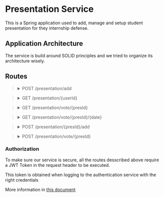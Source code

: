 # Presentation Service

This is a Spring application used to add, manage and setup 
student presentation for they internship defense.
## Application Architecture 
The service is build around SOLID principles and we tried to organize
its architecture wisely.


## Routes



><details>
><summary> POST /presentation/add </summary>
>
>### Purpose 
>
>Called when a student wants to set up is presentation for the first time.
>
>### Precision
>
>All the Id's field respresent userID in the user database.
>
>Variable `mode` represent the type of presentation, either `visio`, `company` or `school`.
>
>Dates sent should be in the **yyyy-MM-dd** format to be then translate as MySQL date fields.
>
>### Expect
>    ```json
>    {
>      "studentId" : 242, 
>      "mode" : "remote",
>      "teacherId" : 73,
>      "tutorId" : 912,
>      "date1" : "2024-03-14",
>      "mode1" : "visio",
>      "date2" : "2024-03-19",
>      "mode2" : "school",
>      "date3" : "2024-03-04",
>       "mode3" : "company"
>?    }
>    ```
>
>### Results
>
>Add an entry to the `presentation` table and 3 entries in the `presentation-dates` table.
>
>
></details>





> <details>
> <summary> GET /presentation/{userId} </summary>
>
> ### Purpose
>
> Called to retrieve all the presentation related to the user (either student, teacher or tutor).
>
> ### Precision
>
> The userId parameter should represent a existing user inside the user related database
>
>
> ### Results
>
> Return a JSON array containing all the presentations which contains the userId.
>
> Field `finalDate` can be null to indicate the presentation isn't yet fully set up.
>
> *Exemple :*
>
> `GET presentation/242`
>
> ```json
> [
>   {
>     "presId" : 52,
>     "studentId" : 242,
>     "teacherId" : 1235,
>     "tutorId" : 23,
>     "finaleDate" : null
>   },
>   {
>     "presId" : 236,
>     "studentId" : 242,
>     "teacherId" : 124,
>     "tutorId" : 233,
>     "finaleDate" : "2025-06-23"
>   }
> 
> ]
> ```
>
> </details>


> <details>
> <summary> GET /presentation/vote/{presId} </summary>
>
> ### Purpose
>
> Called to retrieve all the proposed dates of a presentation
>
> ### Precision
>
> The fields representing the vote of teacher and tutor can only have 3 values:
> - `0` (default) the date has not been answered yet
> - `1` the teacher/tutor is available
> - `-1` the teacher/tutor **isn't** available
>
>
> ### Results
>
> Return at least the first 3 dates proposed by the student (their can be more than 3) and the vote associated with each date.
>
>
> *Exemple :*
>
> `GET presentation/vote/52`
>
> ```json
> [
>   {
>     "date" : "2024-03-14",
>     "mode" : "visio",
>     "presId" : 52,
>     "teacherVote" : 0,
>     "tutorVote" : -1
>   },
>   {
>     "date" : "2024-03-19",
>     "mode" : "atSchool",
>     "presId" : 52,
>     "teacherVote" : 1,
>     "tutorVote" : 0
>   },
>   {
>     "date" : "2024-03-04",
>     "mode" : "atCompany",
>     "presId" : 52,
>     "teacherVote" : -1,
>     "tutorVote" : -1
>   }
> 
> ]
> ```
>
> </details>


> <details>
> <summary> GET /presentation/vote/{presId}/{date} </summary>
>
> ### Purpose
>
> Called to retrieve a specific presentation date proposal and check its state
>
> ### Precision
>
> The fields representing the vote of teacher and tutor can only have 3 values:
> - `0` (default) the date has not been answered yet
> - `1` the teacher/tutor is available
> - `-1` the teacher/tutor **isn't** available
>
>
> ### Results
>
> Return the corresponding presentation dates or nothing
>
>
> *Exemple :*
>
> `GET presentation/vote/52/2024-03-14`
>
> ```json
> {
>   "presId" : 52,
>   "date" : "2024-03-14",
>   "mode" : "visio",
>   "teacherVote" : 0,
>   "tutorVote" : -1
> }
> 
> ```
>
> </details>


> <details>
> <summary> POST /presentation/{presId}/add </summary>
>
> ### Purpose
>
> Called to add 3 new dates to already existing presentation, when all of previous ones could were not accepted.
>
> ### Precision
>
> Variable `mode` represent the type of presentation, either `remote` or `in_person`.
>
> Dates sent should be in the **yyyy-MM-dd** format to be then translate as MySQL date fields.
>
> ### Expect
>
> ```json
> {
>   "user" : 1245,
>   "role" : "student",
>   "vote": [
>     {
>       "date" : "2024-03-24",
>       "mode" : "visio",
>       "vote" : 0 
>     },
>     {
>       "date" : "2024-04-08",
>       "mode" : "visio",
>       "vote" : 0
>     },
>     {
>       "date" : "2024-04-30",
>       "mode" : "visio",
>       "vote" : 0
>     }
>   ]
> }
> ```
>
> ### Results
>
> Add 3 new entries in the `presentation_dates` table.
>
>
> </details>

> <details>
>     <summary> POST /presentation/vote/{presId}</summary>
>
> ### Purpose
>
> Called when teacher/tutor wants to send their availabilities for a set of 3 dates.
>
> ### Precision
>
> Variable `mode` represent the type of presentation, either `remote` or `in_person`.
>
> Dates sent should be in the **yyyy-MM-dd** format to be then translate as MySQL date fields.
>
> Front-end Client needs to ensure the dates he wants to updates are existing in the `presentation_dates` table.
>
> To get this info, he can use the `GET /presentation/{presId}` route.
>
> ### Expect
>
> ```json
> {
>   "user" : 436,
>   "role": "teacher",
>   "vote": [
>     {
>       "date" : "2024-03-24",
>       "mode" : "visio",
>       "vote" : 1 
>     },
>     {
>       "date" : "2024-04-08",
>       "mode" : "visio",
>       "vote" : -1
>     },
>     {
>       "date" : "2024-04-30",
>       "mode" : "visio",
>       "vote" : -1
>     }
>   ]
> }
> ```
>
> ### Results
>
> Add 3 new entries in the `presentation_dates` table.
>
>
> </details>


### Authorization

To make sure our service is secure, all the routes desscribed above require a JWT Token in the request header to be executed.

This token is obtained when logging to the authentication service with the right credentials

More information in [this document](../auth-service/readme.md)





